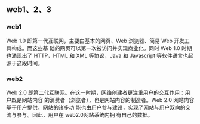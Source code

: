 ## web1、2、3
### web1
Web 1.0 即第一代互联网，主要由基本的网页、Web 浏览器、简易 Web 开发工具构成。而这些基 础的网页可以第一次被访问并实现商业化。同时 Web 1.0 时期也涌现出了 HTTP，HTML 和 XML 等协议，Java 和 Javascript 等软件语言也起源于这段时间。

### web2
Web 2.0 即第二代互联网。在这一时期，网络创建者更注重用户的交互作用：用户既是网站内容 的消费者（浏览者），也是网站内容的制造者。Web 2.0 网站内容基于用户提供，网站的诸多功 能也由用户参与建设，实现了网站与用户双向的交流与参与。因此，用户在 web2.0网站系统内拥 有自己的数据。